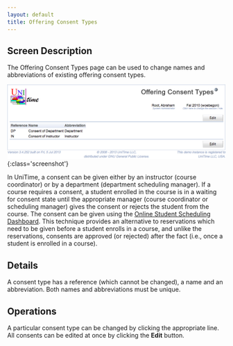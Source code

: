 ```yaml
---
layout: default
title: Offering Consent Types
---
```



## Screen Description

The Offering Consent Types page can be used to change names and abbreviations of existing offering consent types.

![Offering Consent Types](images/offering-consent-types-1.png){:class='screenshot'}

In UniTime, a consent can be given either by an instructor (course coordinator) or by a department (department scheduling manager). If a course requires a consent, a student enrolled in the course is in a waiting for consent state until the appropriate manager (course coordinator or scheduling manager) gives the consent or rejects the student from the course. The consent can be given using the [Online Student Scheduling Dashboard](online-student-scheduling-dashboard). This technique provides an alternative to reservations which need to be given before a student enrolls in a course, and unlike the reservations, consents are approved (or rejected) after the fact (i.e., once a student is enrolled in a course).

## Details

A consent type has a reference (which cannot be changed), a name and an abbreviation. Both names and abbreviations must be unique.

## Operations

A particular consent type can be changed by clicking the appropriate line. All consents can be edited at once by clicking the **Edit** button.
